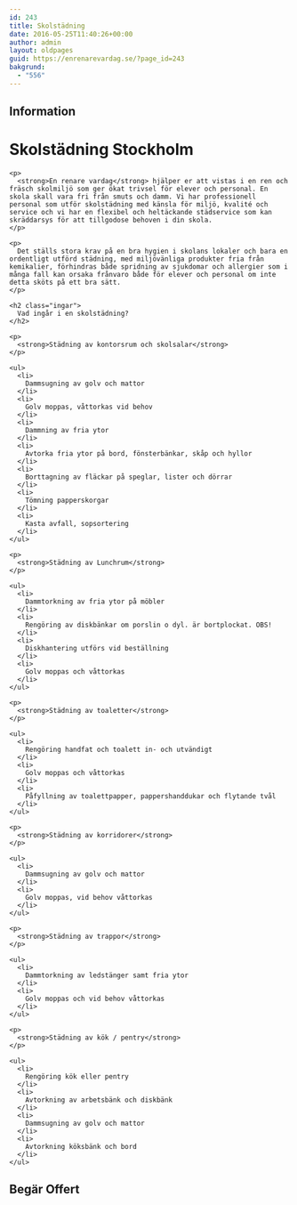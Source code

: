 ```yaml
---
id: 243
title: Skolstädning
date: 2016-05-25T11:40:26+00:00
author: admin
layout: oldpages
guid: https://enrenarevardag.se/?page_id=243
bakgrund:
  - "556"
---
```

<div class="responsive-tabs">
  <h2 class="tabtitle">
    Information
  </h2>
  
  <div class="tabcontent">
    <h1>
      Skolstädning Stockholm
    </h1>
    
    <p>
      <strong>En renare vardag</strong> hjälper er att vistas i en ren och fräsch skolmiljö som ger ökat trivsel för elever och personal. En skola skall vara fri från smuts och damm. Vi har professionell personal som utför skolstädning med känsla för miljö, kvalité och service och vi har en flexibel och heltäckande städservice som kan skräddarsys för att tillgodose behoven i din skola. 
    </p>
    
    <p>
      Det ställs stora krav på en bra hygien i skolans lokaler och bara en ordentligt utförd städning, med miljövänliga produkter fria från kemikalier, förhindras både spridning av sjukdomar och allergier som i många fall kan orsaka frånvaro både för elever och personal om inte detta sköts på ett bra sätt.
    </p>
    
    <h2 class="ingar">
      Vad ingår i en skolstädning?
    </h2>
    
    <p>
      <strong>Städning av kontorsrum och skolsalar</strong>
    </p>
    
    <ul>
      <li>
        Dammsugning av golv och mattor
      </li>
      <li>
        Golv moppas, våttorkas vid behov
      </li>
      <li>
        Dammning av fria ytor
      </li>
      <li>
        Avtorka fria ytor på bord, fönsterbänkar, skåp och hyllor
      </li>
      <li>
        Borttagning av fläckar på speglar, lister och dörrar
      </li>
      <li>
        Tömning papperskorgar
      </li>
      <li>
        Kasta avfall, sopsortering
      </li>
    </ul>
    
    <p>
      <strong>Städning av Lunchrum</strong>
    </p>
    
    <ul>
      <li>
        Dammtorkning av fria ytor på möbler
      </li>
      <li>
        Rengöring av diskbänkar om porslin o dyl. är bortplockat. OBS!
      </li>
      <li>
        Diskhantering utförs vid beställning
      </li>
      <li>
        Golv moppas och våttorkas
      </li>
    </ul>
    
    <p>
      <strong>Städning av toaletter</strong>
    </p>
    
    <ul>
      <li>
        Rengöring handfat och toalett in- och utvändigt
      </li>
      <li>
        Golv moppas och våttorkas
      </li>
      <li>
        Påfyllning av toalettpapper, pappershanddukar och flytande tvål
      </li>
    </ul>
    
    <p>
      <strong>Städning av korridorer</strong>
    </p>
    
    <ul>
      <li>
        Dammsugning av golv och mattor
      </li>
      <li>
        Golv moppas, vid behov våttorkas
      </li>
    </ul>
    
    <p>
      <strong>Städning av trappor</strong>
    </p>
    
    <ul>
      <li>
        Dammtorkning av ledstänger samt fria ytor
      </li>
      <li>
        Golv moppas och vid behov våttorkas
      </li>
    </ul>
    
    <p>
      <strong>Städning av kök / pentry</strong>
    </p>
    
    <ul>
      <li>
        Rengöring kök eller pentry
      </li>
      <li>
        Avtorkning av arbetsbänk och diskbänk
      </li>
      <li>
        Dammsugning av golv och mattor
      </li>
      <li>
        Avtorkning köksbänk och bord
      </li>
    </ul>
  </div>
  
  <h2 class="tabtitle">
    Begär Offert
  </h2>
  
  <div class="tabcontent">
    <div role="form" class="wpcf7" id="wpcf7-f311-o9" lang="sv-SE" dir="ltr">
      <div class="screen-reader-response">
      </div>
    </div>
  </div>
</div>